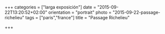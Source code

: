 +++
categories = ["larga exposición"]
date = "2015-09-22T13:20:52+02:00"
orientation = "portrait"
photo = "2015-09-22-passage-richelieu"
tags = ["paris","france"]
title = "Passage Richelieu"

+++
